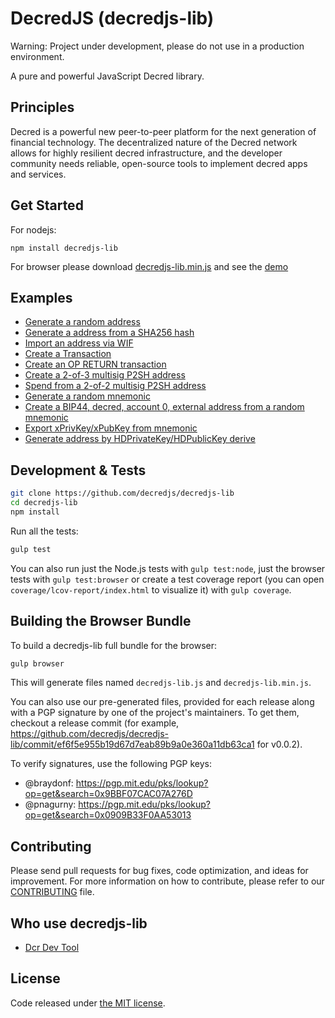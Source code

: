 DecredJS (decredjs-lib)
=======

Warning: Project under development, please do not use in a production environment.

<!--
[![NPM Package](https://img.shields.io/npm/v/bitcore.svg?style=flat-square)](https://www.npmjs.org/package/bitcore)
[![Build Status](https://img.shields.io/travis/bitpay/bitcore.svg?branch=master&style=flat-square)](https://travis-ci.org/bitpay/bitcore)
[![Coverage Status](https://img.shields.io/coveralls/bitpay/bitcore.svg?style=flat-square)](https://coveralls.io/r/bitpay/bitcore)
-->

A pure and powerful JavaScript Decred library.

## Principles

Decred is a powerful new peer-to-peer platform for the next generation of financial technology. The decentralized nature of the Decred network allows for highly resilient decred infrastructure, and the developer community needs reliable, open-source tools to implement decred apps and services.

## Get Started

For nodejs:

```
npm install decredjs-lib
```

For browser please download [decredjs-lib.min.js](https://github.com/decredjs/decredjs-lib/blob/master-new/decredjs-lib.min.js) and see the [demo](https://github.com/decredjs/decredjs-lib/blob/master-new/docs/browser.md)

## Examples

* [Generate a random address](https://github.com/decredjs/decredjs-lib/blob/master-new/docs/examples.md#generate-a-random-address)
* [Generate a address from a SHA256 hash](https://github.com/decredjs/decredjs-lib/blob/master-new/docs/examples.md#generate-a-address-from-a-sha256-hash)
* [Import an address via WIF](https://github.com/decredjs/decredjs-lib/blob/master-new/docs/examples.md#import-an-address-via-wif)
* [Create a Transaction](https://github.com/decredjs/decredjs-lib/blob/master-new/docs/examples.md#create-a-transaction)
* [Create an OP RETURN transaction](https://github.com/decredjs/decredjs-lib/blob/master-new/docs/examples.md#create-an-op-return-transaction)
* [Create a 2-of-3 multisig P2SH address](https://github.com/decredjs/decredjs-lib/blob/master-new/docs/examples.md#create-a-2-of-3-multisig-p2sh-address)
* [Spend from a 2-of-2 multisig P2SH address](https://github.com/decredjs/decredjs-lib/blob/master-new/docs/examples.md#spend-from-a-2-of-2-multisig-p2sh-address)
* [Generate a random mnemonic](https://github.com/decredjs/decredjs-lib/blob/master-new/docs/examples.md#generate-a-random-mnemonic)
* [Create a BIP44, decred, account 0, external address from a random mnemonic](https://github.com/decredjs/decredjs-lib/blob/master-new/docs/examples.md#create-a-bip44-decred-account-0-external-address-from-a-random-mnemonic)
* [Export xPrivKey/xPubKey from mnemonic](https://github.com/decredjs/decredjs-lib/blob/master-new/docs/examples.md#export-xprivkeyxpubkey-from-mnemonic)
* [Generate address by HDPrivateKey/HDPublicKey derive](https://github.com/decredjs/decredjs-lib/blob/master-new/docs/examples.md#generate-address-by-hdprivatekeyhdpublickey-derive)

## Development & Tests

```sh
git clone https://github.com/decredjs/decredjs-lib
cd decredjs-lib
npm install
```

Run all the tests:

```sh
gulp test
```

You can also run just the Node.js tests with `gulp test:node`, just the browser tests with `gulp test:browser`
or create a test coverage report (you can open `coverage/lcov-report/index.html` to visualize it) with `gulp coverage`.

## Building the Browser Bundle

To build a decredjs-lib full bundle for the browser:

```sh
gulp browser
```

This will generate files named `decredjs-lib.js` and `decredjs-lib.min.js`.

You can also use our pre-generated files, provided for each release along with a PGP signature by one of the project's maintainers. To get them, checkout a release commit (for example, https://github.com/decredjs/decredjs-lib/commit/ef6f5e955b19d67d7eab89b9a0e360a11db63ca1 for v0.0.2).

To verify signatures, use the following PGP keys:
- @braydonf: https://pgp.mit.edu/pks/lookup?op=get&search=0x9BBF07CAC07A276D
- @pnagurny: https://pgp.mit.edu/pks/lookup?op=get&search=0x0909B33F0AA53013

## Contributing

Please send pull requests for bug fixes, code optimization, and ideas for improvement. For more information on how to contribute, please refer to our [CONTRIBUTING](https://github.com/decredjs/decredjs-lib/blob/master-new/CONTRIBUTING.md) file.

## Who use decredjs-lib

* [Dcr Dev Tool](http://dcr.ibitlin.com)

## License

Code released under [the MIT license](https://github.com/decredjs/decredjs-lib/blob/master-new/LICENSE).

